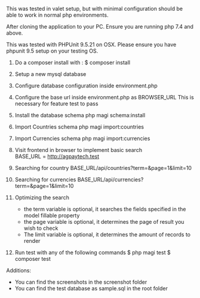 This was tested in valet setup, but with minimal configuration should be able to work in normal php environments.

After cloning the application to your PC. Ensure you are running php 7.4 and above.

This was tested with PHPUnit 9.5.21 on OSX. Please ensure you have phpunit 9.5 setup on your testing OS.

1. Do a composer install with : 
   $ composer install

2. Setup a new mysql database

3. Configure database configuration inside environment.php

4. Configure the base url inside environment.php as BROWSER_URL
   This is necessary for feature test to pass

6. Install the database schema
    php magi schema:install

7. Import Countries schema
   php magi import:countries

8. Import Currencies schema
    php magi import:currencies

9. Visit frontend in browser to implement basic search  
   BASE_URL = http://agpaytech.test

10. Searching for country
  BASE_URL/api/countries?term=&page=1&limit=10

11. Searching for currencies
    BASE_URL/api/currencies?term=&page=1&limit=10

12. Optimizing the search 
    - the term variable is optional, it searches the fields specified in the model fillable property
    - the page variable is optional, it determines the page of result you wish to check
    - The limit variable is optional, it determines the amount of records to render

13. Run test with any of the following commands
   $ php magi test 
   $ composer test


Additions:
- You can find the screenshots in the screenshot folder
- You can find the test database as sample.sql in the root folder